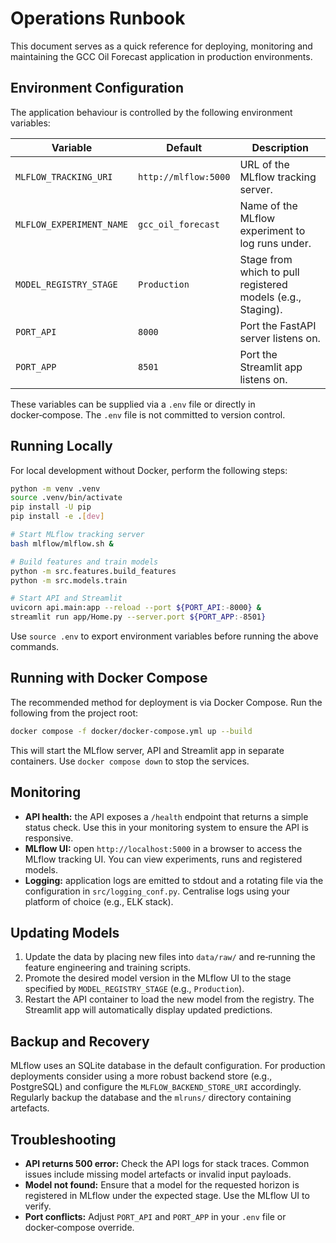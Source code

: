 # Operations Runbook

This document serves as a quick reference for deploying, monitoring and maintaining the GCC Oil Forecast application in production environments.

## Environment Configuration

The application behaviour is controlled by the following environment variables:

| Variable                | Default              | Description                                                |
|-------------------------|----------------------|------------------------------------------------------------|
| `MLFLOW_TRACKING_URI`   | `http://mlflow:5000` | URL of the MLflow tracking server.                         |
| `MLFLOW_EXPERIMENT_NAME`| `gcc_oil_forecast`   | Name of the MLflow experiment to log runs under.          |
| `MODEL_REGISTRY_STAGE`  | `Production`         | Stage from which to pull registered models (e.g., Staging).|
| `PORT_API`              | `8000`               | Port the FastAPI server listens on.                       |
| `PORT_APP`              | `8501`               | Port the Streamlit app listens on.                        |

These variables can be supplied via a `.env` file or directly in docker‑compose.  The `.env` file is not committed to version control.

## Running Locally

For local development without Docker, perform the following steps:

```bash
python -m venv .venv
source .venv/bin/activate
pip install -U pip
pip install -e .[dev]

# Start MLflow tracking server
bash mlflow/mlflow.sh &

# Build features and train models
python -m src.features.build_features
python -m src.models.train

# Start API and Streamlit
uvicorn api.main:app --reload --port ${PORT_API:-8000} &
streamlit run app/Home.py --server.port ${PORT_APP:-8501}
```

Use `source .env` to export environment variables before running the above commands.

## Running with Docker Compose

The recommended method for deployment is via Docker Compose.  Run the following from the project root:

```bash
docker compose -f docker/docker-compose.yml up --build
```

This will start the MLflow server, API and Streamlit app in separate containers.  Use `docker compose down` to stop the services.

## Monitoring

- **API health:** the API exposes a `/health` endpoint that returns a simple status check.  Use this in your monitoring system to ensure the API is responsive.
- **MLflow UI:** open `http://localhost:5000` in a browser to access the MLflow tracking UI.  You can view experiments, runs and registered models.
- **Logging:** application logs are emitted to stdout and a rotating file via the configuration in `src/logging_conf.py`.  Centralise logs using your platform of choice (e.g., ELK stack).

## Updating Models

1. Update the data by placing new files into `data/raw/` and re‑running the feature engineering and training scripts.
2. Promote the desired model version in the MLflow UI to the stage specified by `MODEL_REGISTRY_STAGE` (e.g., `Production`).
3. Restart the API container to load the new model from the registry.  The Streamlit app will automatically display updated predictions.

## Backup and Recovery

MLflow uses an SQLite database in the default configuration.  For production deployments consider using a more robust backend store (e.g., PostgreSQL) and configure the `MLFLOW_BACKEND_STORE_URI` accordingly.  Regularly backup the database and the `mlruns/` directory containing artefacts.

## Troubleshooting

- **API returns 500 error:** Check the API logs for stack traces.  Common issues include missing model artefacts or invalid input payloads.
- **Model not found:** Ensure that a model for the requested horizon is registered in MLflow under the expected stage.  Use the MLflow UI to verify.
- **Port conflicts:** Adjust `PORT_API` and `PORT_APP` in your `.env` file or docker‑compose override.

